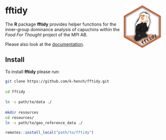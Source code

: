 # fftidy <img src="man/figures/logo.png" align="right" alt="" width="120" />

The **R** package **fftidy** provides helper functions for the inner-group dominance analysis of capuchins within the *Food For Thought* project of the MPI AB.

Please also look at the [documentation](https://k-hench.github.io/fftidy/).

## Install

To install **fftidy** please run:
```bash
git clone https://github.com/k-hench/fftidy.git

cd fftidy

ln -s path/to/data ./

mkdir resources
cd resources/
ln -s path/to/geo_reference_data ./
```

```r
remotes::install_local("path/to/fftidy")
```
